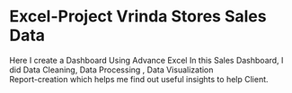 # Excel-Project Vrinda Stores Sales Data
Here I create a Dashboard Using Advance Excel 
In this Sales Dashboard, I did Data Cleaning, Data Processing , Data Visualization  
Report-creation which helps me find out useful insights to help Client.
